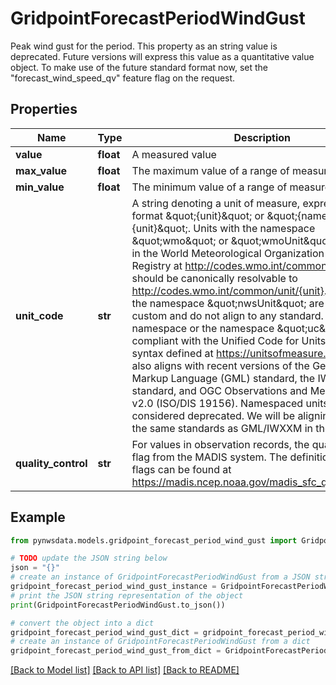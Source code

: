 # GridpointForecastPeriodWindGust

Peak wind gust for the period. This property as an string value is deprecated. Future versions will express this value as a quantitative value object. To make use of the future standard format now, set the \"forecast_wind_speed_qv\" feature flag on the request. 

## Properties

Name | Type | Description | Notes
------------ | ------------- | ------------- | -------------
**value** | **float** | A measured value | [optional] 
**max_value** | **float** | The maximum value of a range of measured values | [optional] 
**min_value** | **float** | The minimum value of a range of measured values | [optional] 
**unit_code** | **str** | A string denoting a unit of measure, expressed in the format \&quot;{unit}\&quot; or \&quot;{namespace}:{unit}\&quot;. Units with the namespace \&quot;wmo\&quot; or \&quot;wmoUnit\&quot; are defined in the World Meteorological Organization Codes Registry at http://codes.wmo.int/common/unit and should be canonically resolvable to http://codes.wmo.int/common/unit/{unit}. Units with the namespace \&quot;nwsUnit\&quot; are currently custom and do not align to any standard. Units with no namespace or the namespace \&quot;uc\&quot; are compliant with the Unified Code for Units of Measure syntax defined at https://unitsofmeasure.org/. This also aligns with recent versions of the Geographic Markup Language (GML) standard, the IWXXM standard, and OGC Observations and Measurements v2.0 (ISO/DIS 19156). Namespaced units are considered deprecated. We will be aligning API to use the same standards as GML/IWXXM in the future.  | [optional] 
**quality_control** | **str** | For values in observation records, the quality control flag from the MADIS system. The definitions of these flags can be found at https://madis.ncep.noaa.gov/madis_sfc_qc_notes.shtml  | [optional] 

## Example

```python
from pynwsdata.models.gridpoint_forecast_period_wind_gust import GridpointForecastPeriodWindGust

# TODO update the JSON string below
json = "{}"
# create an instance of GridpointForecastPeriodWindGust from a JSON string
gridpoint_forecast_period_wind_gust_instance = GridpointForecastPeriodWindGust.from_json(json)
# print the JSON string representation of the object
print(GridpointForecastPeriodWindGust.to_json())

# convert the object into a dict
gridpoint_forecast_period_wind_gust_dict = gridpoint_forecast_period_wind_gust_instance.to_dict()
# create an instance of GridpointForecastPeriodWindGust from a dict
gridpoint_forecast_period_wind_gust_from_dict = GridpointForecastPeriodWindGust.from_dict(gridpoint_forecast_period_wind_gust_dict)
```
[[Back to Model list]](../README.md#documentation-for-models) [[Back to API list]](../README.md#documentation-for-api-endpoints) [[Back to README]](../README.md)


